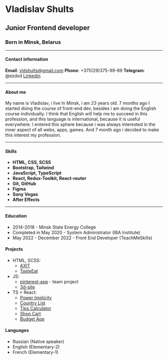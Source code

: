 # Vladislav Shults
## Junior Frontend developer

### Born in Minsk, Belarus
---


#### Contact information

**Email**: vldshults@gmail.com
**Phone**: +375(29)375-99-89
**Telegram**: @ezdxd
[Linkedin](https://www.linkedin.com/in/vladislav-shults-1404381b3/)

---

#### About me

My name is Vladislav, i live In Minsk, i am 23 years old. 7 months ago I started doing the course of front-end dev, besides i am doing the English course individually. I think that English will help me to succeed in this profession, and this language is international, because it is useful everywhere. I entered this sphere because i was always interested in the inner aspect of all webs, apps, games. And 7 month ago i decided to make this interest my profession.

---

#### Skills

- **HTML, CSS, SCSS**
- **Bootstrap, Tailwind**
- **JavaScript, TypeScript**
- **React, Redux-Toolkit, React-router**
- **Git, GitHub**
- **Figma**
- **Sony Vegas**
- **After Effects**

---

#### Education

- 2014-2018 - Minsk State Energy College
- Completed in May 2020 - System Administrator (IBA Institute)
- May 2022 - December 2022 - Front End Developer (TeachMeSkills)


#### Projects

- HTML, SCSS:
  - [AXIT](https://github.com/vshxd/AXIT)
  - [TasteEat](https://github.com/vshxd/TasteEat)
- JS:
  - [pinterest-app](https://github.com/anastacia-titmouse/pinterest-app) - team project
  - [3d-site](https://github.com/vshxd/3d-site)
- TS + React:
  - [Power Implicity](https://github.com/vshxd/react-power-implicity)
  - [Country List](https://github.com/vshxd/react-country-list)
  - [Tips Calculator](https://github.com/vshxd/react-tips-calculator)
  - [Shop Cart](https://github.com/vshxd/react-shop-cart)
  - [Budget App](https://github.com/vshxd/react-budget-app)

#### Languages

- Russian (Native speaker)
- English (Elementary-2)
- French (Elementary-1)
